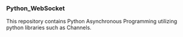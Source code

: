 ### Python_WebSocket
This repository contains Python Asynchronous Programming utilizing python libraries such as Channels.
